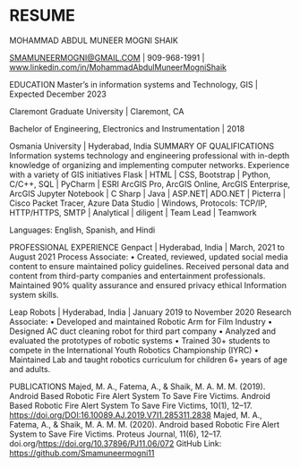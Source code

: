 # RESUME
MOHAMMAD ABDUL MUNEER MOGNI SHAIK

SMAMUNEERMOGNI@GMAIL.COM | 909-968-1991 | www.linkedin.com/in/MohammadAbdulMuneerMogniShaik

EDUCATION
Master’s in information systems and Technology, GIS | Expected December 2023 

Claremont Graduate University | Claremont, CA 

Bachelor of Engineering, Electronics and Instrumentation | 2018 

Osmania University | Hyderabad, India
SUMMARY OF QUALIFICATIONS
Information systems technology and engineering professional with in-depth knowledge of organizing and implementing computer networks. Experience with a variety of GIS initiatives
Flask | HTML | CSS, Bootstrap | Python, C/C++, SQL | PyCharm | ESRI ArcGIS Pro, ArcGIS Online, ArcGIS Enterprise, ArcGIS Jupyter Notebook | C Sharp | Java | ASP.NET| ADO.NET | Picterra | Cisco Packet Tracer, Azure Data Studio | Windows, Protocols: TCP/IP, HTTP/HTTPS, SMTP | Analytical | diligent | Team Lead | Teamwork

Languages: English, Spanish, and Hindi

PROFESSIONAL EXPERIENCE
Genpact | Hyderabad, India | March, 2021 to August 2021
Process Associate:
• Created, reviewed, updated social media content to ensure maintained policy guidelines.
Received personal data and content from third-party companies and entertainment professionals.
Maintained 90% quality assurance and ensured privacy ethical Information system skills.

Leap Robots | Hyderabad, India | January 2019 to November 2020
Research Associate:
• Developed and maintained Robotic Arm for Film Industry
• Designed AC duct cleaning robot for third part company 
• Analyzed and evaluated the prototypes of robotic systems
• Trained 30+ students to compete in the International Youth Robotics Championship (IYRC)
• Maintained Lab and taught robotics curriculum for children 6+ years of age and adults. 

PUBLICATIONS
Majed, M. A., Fatema, A., & Shaik, M. A. M. M. (2019). Android Based Robotic Fire Alert System To Save Fire Victims. Android Based Robotic Fire Alert System To Save Fire Victims, 10(1), 12–17. https://doi.org/DOI:16.10089.AJ.2019.V7I1.285311.2838 
Majed, M. A., Fatema, A., & Shaik, M. A. M. M. (2020). Android based Robotic Fire Alert System to Save Fire Victims. Proteus Journal, 11(6), 12–17. doi.org/https://doi.org/10.37896/PJ11.06/072 
GitHub Link: https://github.com/Smamuneermogni11
